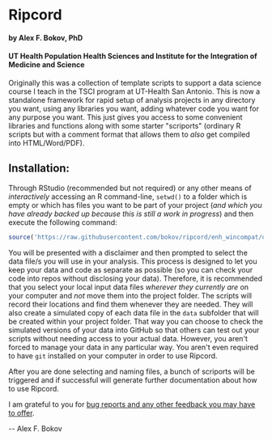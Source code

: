 # Ripcord
#### by Alex F. Bokov, PhD
#### UT Health Population Health Sciences and Institute for the Integration of Medicine and Science
Originally this was a collection of template scripts to support a data science course I teach in the TSCI program at UT-Health San Antonio. This is now a standalone framework for rapid setup of analysis projects in any directory you want, using any libraries you want, adding whatever code you want for any purpose you want. This just gives you access to some convenient libraries and functions along with some starter "scriports" (ordinary R scripts but with a comment format that allows them to _also_ get compiled into HTML/Word/PDF).

## Installation:
Through RStudio (recommended but not required) or any other means of _interactively_ accessing an R command-line, ```setwd()``` to a folder which is empty or which has files you want to be part of your project (_and which you have already backed up because this is still a work in progress_) and then execute the following command:

```r
source('https://raw.githubusercontent.com/bokov/ripcord/enh_wincompat/quickstart.R');
```    
You will be presented with a disclaimer and then prompted to select the data file/s you will use in your analysis. This process is designed to let you keep your data and code as separate as possible (so you can check your code into repos without disclosing your data). Therefore, it is recommended that you select your local input data files _wherever they currently are_ on your computer and _not_ move them into the project folder. The scripts will record their locations and find them whenever they are needed. They will also create a simulated copy of each data file in the `data` subfolder that will be created within your project folder. That way you can choose to check the simulated versions of your data into GitHub so that others can test out your scripts without needing access to your actual data. However, you aren't forced to manage your data in any particular way. You aren't even required to have `git` installed on your computer in order to use Ripcord.

After you are done selecting and naming files, a bunch of scriports will be triggered and if successful will generate further documentation about how to use Ripcord.

I am grateful to you for [bug reports and any other feedback you may have to offer](https://github.com/bokov/ripcord/issues).

-- Alex F. Bokov
